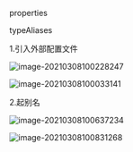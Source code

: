 properties

typeAliases

1.引入外部配置文件

![image-20210308100228247](C:\Users\11257\AppData\Roaming\Typora\typora-user-images\image-20210308100228247.png)

![image-20210308100033141](C:\Users\11257\AppData\Roaming\Typora\typora-user-images\image-20210308100033141.png)

2.起别名

![image-20210308100637234](C:\Users\11257\AppData\Roaming\Typora\typora-user-images\image-20210308100637234.png)

![image-20210308100831268](C:\Users\11257\AppData\Roaming\Typora\typora-user-images\image-20210308100831268.png)